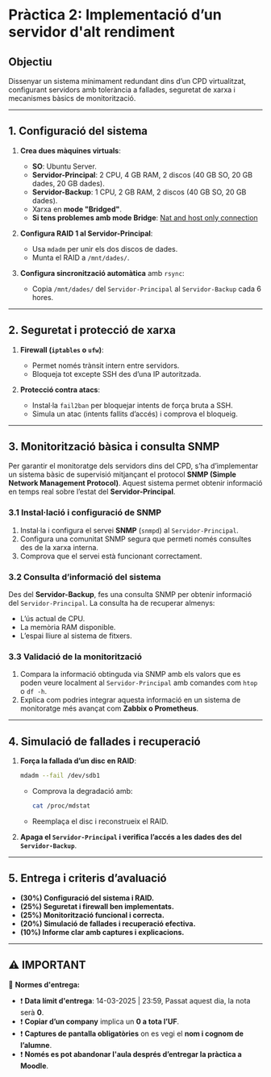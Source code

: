 # **Pràctica 2: Implementació d’un servidor d'alt rendiment**

## **Objectiu**
Dissenyar un sistema mínimament redundant dins d’un CPD virtualitzat, configurant servidors amb tolerància a fallades, seguretat de xarxa i mecanismes bàsics de monitorització.

---

## **1. Configuració del sistema**
1. **Crea dues màquines virtuals**:
   - **SO**: Ubuntu Server.
   - **Servidor-Principal**: 2 CPU, 4 GB RAM, 2 discos (40 GB SO, 20 GB dades, 20 GB dades).
   - **Servidor-Backup**: 1 CPU, 2 GB RAM, 2 discos (40 GB SO, 20 GB dades).
   - Xarxa en **mode "Bridged"**.
   - **Si tens problemes amb mode Bridge**: [Nat and host only connection](../02-xtra/05-nat-and-host-only-connection.md)

2. **Configura RAID 1 al Servidor-Principal**:
   - Usa `mdadm` per unir els dos discos de dades.
   - Munta el RAID a `/mnt/dades/`.

3. **Configura sincronització automàtica** amb `rsync`:
   - Copia `/mnt/dades/` del `Servidor-Principal` al `Servidor-Backup` cada 6 hores.

---

## **2. Seguretat i protecció de xarxa**
1. **Firewall (`iptables` o `ufw`)**:
   - Permet només trànsit intern entre servidors.
   - Bloqueja tot excepte SSH des d’una IP autoritzada.

2. **Protecció contra atacs**:
   - Instal·la `fail2ban` per bloquejar intents de força bruta a SSH.
   - Simula un atac (intents fallits d’accés) i comprova el bloqueig.

---

## **3. Monitorització bàsica i consulta SNMP**
Per garantir el monitoratge dels servidors dins del CPD, s’ha d’implementar un sistema bàsic de supervisió mitjançant el protocol **SNMP (Simple Network Management Protocol)**. Aquest sistema permet obtenir informació en temps real sobre l’estat del **Servidor-Principal**.

### **3.1 Instal·lació i configuració de SNMP**
1. Instal·la i configura el servei **SNMP** (`snmpd`) al `Servidor-Principal`.
2. Configura una comunitat SNMP segura que permeti només consultes des de la xarxa interna.
3. Comprova que el servei està funcionant correctament.

### **3.2 Consulta d’informació del sistema**
Des del **Servidor-Backup**, fes una consulta SNMP per obtenir informació del `Servidor-Principal`. La consulta ha de recuperar almenys:
- L’ús actual de CPU.
- La memòria RAM disponible.
- L’espai lliure al sistema de fitxers.

### **3.3 Validació de la monitorització**
1. Compara la informació obtinguda via SNMP amb els valors que es poden veure localment al `Servidor-Principal` amb comandes com `htop` o `df -h`.
2. Explica com podries integrar aquesta informació en un sistema de monitoratge més avançat com **Zabbix o Prometheus**.

---

## **4. Simulació de fallades i recuperació**
1. **Força la fallada d’un disc en RAID**:
   ```bash
   mdadm --fail /dev/sdb1
   ```
   - Comprova la degradació amb:
     ```bash
     cat /proc/mdstat
     ```
   - Reemplaça el disc i reconstrueix el RAID.

2. **Apaga el `Servidor-Principal` i verifica l’accés a les dades des del `Servidor-Backup`**.

---

## **5. Entrega i criteris d’avaluació**
- **(30%) Configuració del sistema i RAID.**
- **(25%) Seguretat i firewall ben implementats.**
- **(25%) Monitorització funcional i correcta.**
- **(20%) Simulació de fallades i recuperació efectiva.**
- **(10%) Informe clar amb captures i explicacions.**

---

## ⚠️ **IMPORTANT**
🚨 **Normes d'entrega:**  
- ❗ **Data límit d'entrega**: 14-03-2025 | 23:59, Passat aquest dia, la nota serà **0**.  
- ❗ **Copiar d’un company** implica un **0 a tota l’UF**.  
- ❗ **Captures de pantalla obligatòries** on es vegi el **nom i cognom de l’alumne**.  
- ❗ **Només es pot abandonar l'aula després d’entregar la pràctica a Moodle**.  


